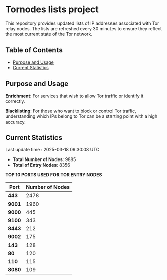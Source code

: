 # Tornodes lists project

This repository provides updated lists of IP addresses associated with Tor relay nodes. The lists are refreshed every 30 minutes to ensure they reflect the most current state of the Tor network.

## Table of Contents

- [Purpose and Usage](#purpose-and-usage)
- [Current Statistics](#current-statistics)


## Purpose and Usage

**Enrichment**: For services that wish to allow Tor traffic or identify it correctly.

**Blacklisting**: For those who want to block or control Tor traffic, understanding which IPs belong to Tor can be a starting point with a high accuracy.

## Current Statistics

Last update time : 2025-03-18 09:30:08 UTC

- **Total Number of Nodes**: 9885
- **Total of Entry Nodes**: 8356

**TOP 10 PORTS USED FOR TOR ENTRY NODES**

| **Port** | **Number of Nodes** |
|------|-----------------|
| **443**   | 2478  |
| **9001**   | 1960  |
| **9000**   | 445  |
| **9100**   | 343  |
| **8443**   | 212  |
| **9002**   | 175  |
| **143**   | 128  |
| **80**   | 120  |
| **110**   | 115  |
| **8080**   | 109  |


